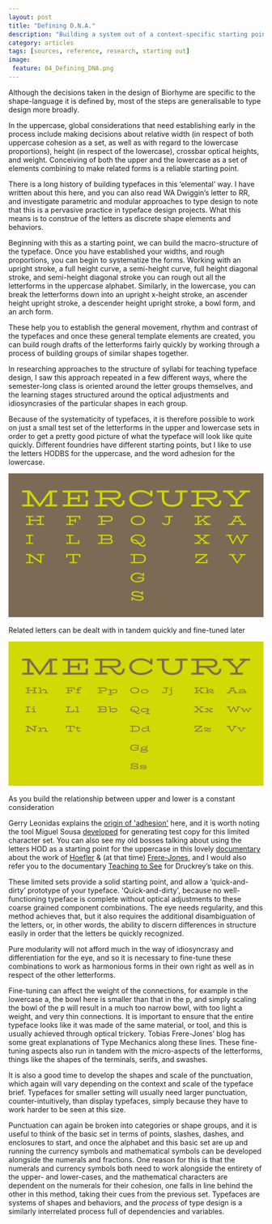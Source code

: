 ```yaml
---
layout: post
title: "Defining D.N.A."
description: "Building a system out of a context-specific starting point"
category: articles
tags: [sources, reference, research, starting out]
image: 
 feature: 04_Defining_DNA.png
---
```


Although the decisions taken in the design of Biorhyme are specific to the shape-language it is defined by, most of the steps are generalisable to type design more broadly. 

In the uppercase, global considerations that need establishing early in the process include making decisions about relative width (in respect of both uppercase cohesion as a set, as well as with regard to the lowercase proportions), height (in respect of the lowercase), crossbar optical heights, and weight. Conceiving of both the upper and the lowercase as a set of elements combining to make related forms is a reliable starting point. 

There is a long history of building typefaces in this ‘elemental’ way. I have written about this here, and you can also read WA Dwiggin’s letter to RR, and investigate parametric and modular approaches to type design to note that this is a pervasive practice in typeface design projects. What this means is to construe of the letters as discrete shape elements and behaviors.
 
Beginning with this as a starting point, we can build the macro-structure of the typeface. Once you have established your widths, and rough proportions, you can begin to systematize the forms. Working with an upright stroke, a full height curve, a semi-height curve, full height diagonal stroke, and semi-height diagonal stroke you can rough out all the letterforms in the uppercase alphabet. Similarly, in the lowercase, you can break the letterforms down into an upright x-height stroke, an ascender height upright stroke, a descender height upright stroke, a bowl form, and an arch form. 

These help you to establish the general movement, rhythm and contrast of the typefaces and once these general template elements are created, you can build rough drafts of the letterforms fairly quickly by working through a process of building groups of similar shapes together. 

In researching approaches to the structure of syllabi for teaching typeface design, I saw this approach repeated in a few different ways, where the semester-long class is oriented around the letter groups themselves, and the learning stages structured around the optical adjustments and idiosyncrasies of the particular shapes in each group. 

Because of the systematicity of typefaces, it is therefore possible to work on just a small test set of the letterforms in the upper and lowercase sets in order to get a pretty good picture of what the typeface will look like quite quickly. Different foundries have different starting points, but I like to use the letters HODBS for the uppercase, and the word adhesion for the lowercase. 

![Building out from an existing set](../images/Building_01.png)
<figcaption>Related letters can be dealt with in tandem quickly and fine-tuned later</figcaption>

![As you build the relationship between upper and lower is a constant consideration](../images/Building_02.png)
<figcaption>As you build the relationship between upper and lower is a constant consideration</figcaption>


Gerry Leonidas explains the [origin of 'adhesion'](https://vimeo.com/63253165) here, and it is worth noting the tool Miguel Sousa [developed](http://adhesiontext.com/) for generating test copy for this limited character set. You can also see my old bosses talking about using the letters HOD as a starting point for the uppercase in this lovely [documentary](http://link.brightcove.com/services/player/bcpid1101641210001?bckey=AQ~~,AAAAFszvN_E~,eZf4LHSb1ZC282zP46-OItX4CwHvhUlo&bctid=2318784886001) about the work of [Hoefler](http://www.typography.com//) & (at that time) [Frere-Jones](https://frerejones.com/), and I would also refer you to the documentary [Teaching to See](http://teachingtosee.org/film/TeachingToSee.html) for Druckrey’s take on this. 

These limited sets provide a solid starting point, and allow a ‘quick-and-dirty’ prototype of your typeface. 'Quick-and-dirty', because no well-functioning typeface is complete without optical adjustments to these coarse grained component combinations. The eye needs regularity, and this method achieves that, but it also requires the additional disambiguation of the letters, or, in other words, the ability to discern differences in structure easily in order that the letters be quickly recognized. 

Pure modularity will not afford much in the way of idiosyncrasy and differentiation for the eye, and so it is necessary to fine-tune these combinations to work as harmonious forms in their own right as well as in respect of the other letterforms. 

Fine-tuning can affect the weight of the connections, for example in the lowercase a, the bowl here is smaller than that in the p, and simply scaling the bowl of the p will result in a much too narrow bowl, with too light a weight, and very thin connections. It is important to ensure that the entire typeface looks like it was made of the same material, or tool, and this is usually achieved through optical trickery. Tobias Frere-Jones’ blog has some great explanations of Type Mechanics along these lines. These fine-tuning aspects also run in tandem with the micro-aspects of the letterforms, things like the shapes of the terminals, serifs, and swashes. 

It is also a good time to develop the shapes and scale of the punctuation, which again will vary depending on the context and scale of the typeface brief. Typefaces for smaller setting will usually need larger punctuation, counter-intuitively, than display typefaces, simply because they have to work harder to be seen at this size. 

Punctuation can again be broken into categories or shape groups, and it is useful to think of the basic set in terms of points, slashes, dashes, and enclosures to start, and once the alphabet and this basic set are up and running the currency symbols and mathematical symbols can be developed alongside the numerals and fractions. One reason for this is that the numerals and currency symbols both need to work alongside the entirety of the upper- and lower-cases, and the mathematical characters are dependent on the numerals for their cohesion, one falls in line behind the other in this method, taking their cues from the previous set. Typefaces are systems of shapes and behaviors, and the *process* of type design is a similarly interrelated process full of dependencies and variables. 




